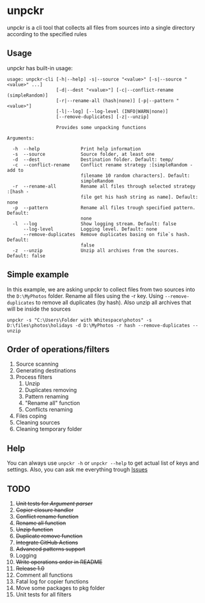 # unpckr

unpckr is a cli tool that collects all files from sources into a single directory according to the specified rules

## Usage

unpckr has built-in usage:

```text
usage: unpckr-cli [-h|--help] -s|--source "<value>" [-s|--source "<value>" ...]
                  [-d|--dest "<value>"] [-c|--conflict-rename (simpleRandom)]
                  [-r|--rename-all (hash|none)] [-p|--pattern "<value>"]
                  [-l|--log] [--log-level (INFO|WARN|none)]
                  [--remove-duplicates] [-z|--unzip]

                  Provides some unpacking functions

Arguments:

  -h  --help               Print help information
  -s  --source             Source folder, at least one
  -d  --dest               Destination folder. Default: temp/
  -c  --conflict-rename    Conflict rename strategy :[simpleRandom - add to
                           filename 10 random characters]. Default:
                           simpleRandom
  -r  --rename-all         Rename all files through selected strategy :[hash -
                           file get his hash string as name]. Default: none
  -p  --pattern            Rename all files trough specified pattern. Default:
                           none
  -l  --log                Show logging stream. Default: false
      --log-level          Logging level. Default: none
      --remove-duplicates  Remove duplicates basing on file`s hash. Default:
                           false
  -z  --unzip              Unzip all archives from the sources. Default: false
```

## Simple example

In this example, we are asking unpckr to collect files from two sources into the `D:\MyPhotos` folder. Rename all files using the -r key. Using `--remove-duplicates` to remove all duplicates (by hash). Also unzip all archives that will be inside the sources

```text
unpckr -s "C:\Users\Folder with Whitespace\photos" -s D:\files\photos\holidays -d D:\MyPhotos -r hash --remove-duplicates --unzip
```

## Order of operations/filters

1. Source scanning
2. Generating destinations
3. Process filters
    1. Unzip
    2. Duplicates removing
    3. Pattern renaming
    4. "Rename all" function
    5. Conflicts renaming
4. Files coping
5. Cleaning sources
6. Cleaning temporary folder

## Help

You can always use `unpckr -h` or `unpckr --help` to get actual list of keys and settings. Also, you can ask me everything trough [Issues](https://github.com/nekovalue/unpckr/issues)

## TODO

1. ~~Unit tests for *Argument parser*~~
2. ~~Copier closure handler~~
3. ~~Conflict rename function~~
4. ~~Rename all function~~
5. ~~Unzip function~~
6. ~~Duplicate remove function~~
7. ~~Integrate GitHub Actions~~
8. ~~Advanced patterns support~~
9. Logging
10. ~~Write operations order in README~~
11. ~~Release 1.0~~
12. Comment all functions
13. Fatal log for copier functions
14. Move some packages to pkg folder
15. Unit tests for all filters
